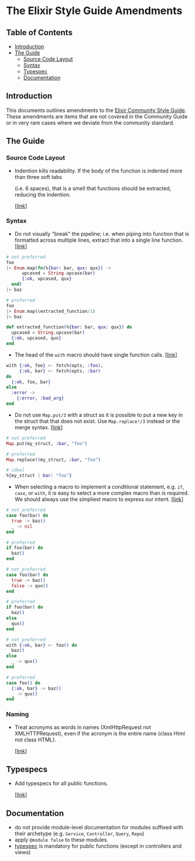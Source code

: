 # The Elixir Style Guide Amendments

## Table of Contents

* [Introduction](style.md#introduction)
* [The Guide](style.md#the-guide)
  * [Source Code Layout](style.md#source-code-layout)
  * [Syntax](style.md#syntax)  
  * [Typespec](style.md#typespecs)
  * [Documentation](style.md#documentation)    

## Introduction

This documents outlines amendments to the [Elixir Community Style Guide](https://github.com/christopheradams/elixir_style_guide). These amendments are items that are not covered in the Community Guide or in very rare cases where we deviate from the community standard.

## The Guide

### Source Code Layout

* Indention kills readability. If the body of the function is indented more than three soft tabs

  \(i.e. 6 spaces\), that is a smell that functions should be extracted, reducing the indention.

  \[[link](style.md#indentation)\]     

### Syntax

*  Do not visually "break" the pipeline; i.e. when piping into function that is formatted across multiple lines, extract that into a single line function. \[[link](style.md#pipeline)\]

  ```elixir
  # not preferred
  foo
  |> Enum.map(fn(%{bar: bar, qux: qux}) ->
        upcased = String.upcase(bar)
        {:ok, upcased, qux}
    end)
  |> baz

  # preferred
  foo
  |> Enum.map(&extracted_function/1)
  |> baz

  def extracted_function(%{bar: bar, qux: qux}) do
    upcased = String.upcase(bar)
    {:ok, upcased, qux}
  end
  ```

*  The head of the `with` macro should have single function calls. \[[link](style.md#with-else)\]

  ```elixir
  with {:ok, foo} <- fetch(opts, :foo),
       {:ok, bar} <- fetch(opts, :bar)
  do
    {:ok, foo, bar}
  else
    :error ->
      {:error, :bad_arg}
  end
  ```

*  Do not use `Map.put/3` with a struct as it is possible to put a new key in the struct that that does not exist. Use `Map.replace!/3` instead or the merge syntax. \[[link](style.md#map-put-struct)\]

  ```elixir
  # not preferred
  Map.put(my_struct, :bar, "foo")

  # preferred
  Map.replace!(my_struct, :bar, "foo")

  # ideal
  %{my_struct | bar: "foo"}
  ```

*  When selecting a macro to implement a conditional statement, e.g. `if`, `case`, or `with`, it is easy to select a more complex macro than is required. We should always use the simpliest macro to express our intent. \[[link](style.md#conditional-macros)\]

  ```elixir
  # not preferred
  case foo(bar) do
    true -> baz()
    _ -> nil
  end

  # preferred
  if foo(bar) do
    baz()
  end

  # not preferred
  case foo(bar) do
    true -> baz()
    false -> qux()
  end

  # preferred
  if foo(bar) do
    baz()
  else
    qux()
  end

  # not preferred
  with {:ok, bar} <- foo() do
    baz()
  else
    _ -> qux()
  end

  # preferred
  case foo() do
    {:ok, bar} -> baz()
    _ -> qux()
  end
  ```

### Naming

*   Treat acronyms as words in names \(XmlHttpRequest not XMLHTTPRequest\), even if the acronym is the entire name \(class Html not class HTML\).

    \[[link](style.md#acronyms)\]

## Typespecs

* Add typespecs for all public functions.

  \[[link](style.md#typespecs-required)\]

## Documentation

* do not provide module-level documentation for modules suffixed with their archetype \(e.g. `Service`, `Controller`, `Query`, `Repo`\)
* apply `@module false` to these modules.
* [typespec](http://elixir-lang.org/getting-started/typespecs-and-behaviours.html#types-and-specs) is mandatory for public functions \(except in controllers and views\)

